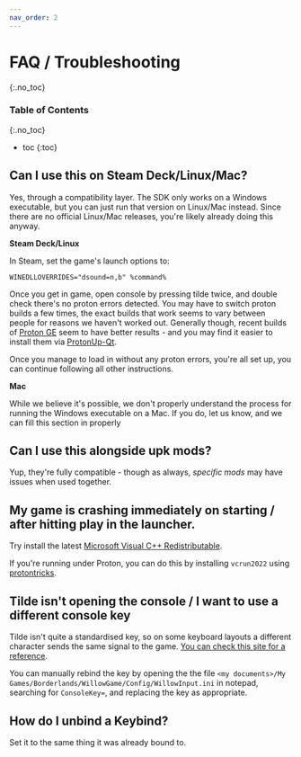 ```yaml
---
nav_order: 2
---
```


# FAQ / Troubleshooting
{:.no_toc}

### Table of Contents
{:.no_toc}
- toc
{:toc}

## Can I use this on Steam Deck/Linux/Mac?
Yes, through a compatibility layer. The SDK only works on a Windows executable, but you can just run
that version on Linux/Mac instead. Since there are no official Linux/Mac releases, you're likely
already doing this anyway.

**Steam Deck/Linux**

In Steam, set the game's launch options to:

```
WINEDLLOVERRIDES="dsound=n,b" %command%
```

Once you get in game, open console by pressing tilde twice, and double check there's no proton
errors detected. You may have to switch proton builds a few times, the exact builds that work seems
to vary between people for reasons we haven't worked out. Generally though, recent builds of
[Proton GE](https://github.com/GloriousEggroll/proton-ge-custom) seem to have better results - and
you may find it easier to install them via [ProtonUp-Qt](https://github.com/DavidoTek/ProtonUp-Qt).

Once you manage to load in without any proton errors, you're all set up, you can continue following
all other instructions.

**Mac**

While we believe it's possible, we don't properly understand the process for running the Windows
executable on a Mac. If you do, let us know, and we can fill this section in properly

## Can I use this alongside upk mods?
Yup, they're fully compatible - though as always, *specific mods* may have issues when used
together.

## My game is crashing immediately on starting / after hitting play in the launcher.
Try install the latest
[Microsoft Visual C++ Redistributable](https://aka.ms/vs/17/release/vc_redist.x86.exe).

If you're running under Proton, you can do this by installing `vcrun2022` using
[protontricks](https://github.com/Matoking/protontricks).

## Tilde isn't opening the console / I want to use a different console key
Tilde isn't quite a standardised key, so on some keyboard layouts a different character sends the
same signal to the game. [You can check this site for a reference](https://kbdlayout.info/features/virtualkeys/VK_OEM_3).

You can manually rebind the key by opening the the file
`<my documents>/My Games/Borderlands/WillowGame/Config/WillowInput.ini` in notepad, searching for
`ConsoleKey=`, and replacing the key as appropriate.

## How do I unbind a Keybind?
Set it to the same thing it was already bound to.
